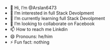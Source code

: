 - 👋 Hi, I’m @Arslan6473
- 👀 I’m interested in full Stack Devolpment
- 🌱 I’m currently learning full Stack Devolpment
- 💞️ I’m looking to collaborate on Facebook
- 📫 How to reach me Linkdin
- 😄 Pronouns: he/him
- ⚡ Fun fact: nothing

<!---
Arslan6473/Arslan6473 is a ✨ special ✨ repository because its `README.md` (this file) appears on your GitHub profile.
You can click the Preview link to take a look at your changes.
--->

